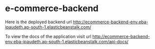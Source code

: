 # e-commerce-backend

Here is the deployed backend url
http://ecommerce-backend-env.eba-ipaudeth.ap-south-1.elasticbeanstalk.com/

To view the docs of the application visit url
http://ecommerce-backend-env.eba-ipaudeth.ap-south-1.elasticbeanstalk.com/api-docs/
